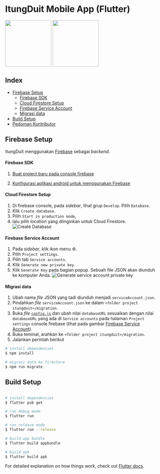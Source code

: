 # ItungDuit Mobile App (Flutter)

<a href='#' target='_blank'><img src='https://user-images.githubusercontent.com/26994065/96281189-32e8dc80-1003-11eb-94af-b0cfb12da92d.png' width='150px'></a> <a href='#' target='_blank'><img src='https://user-images.githubusercontent.com/26994065/96281556-b0145180-1003-11eb-812b-c513928b90df.png' width='150px'></a>

## Index

- [Firebase Setup](#firebase-setup)
	- [Firebase SDK](#firebase-sdk)
	- [Cloud Firestore Setup](#cloud-firestore-setup)
	- [Firebase Service Account](#firebase-service-account)
	- [Migrasi data](#migrasi-data)
- [Build Setup](#build-setup)
- [Pedoman Kontributor](#pedoman-kontributor)

  
## Firebase Setup

ItungDuit menggunakan [Firebase](https://firebase.google.com/) sebagai _backend_.

  
#### Firebase SDK

1. [Buat project baru pada console firebase](https://firebase.google.com/docs/flutter/setup#create_firebase_project)

2. [Konfigurasi aplikasi android untuk menggunakan Firebase](https://firebase.google.com/docs/flutter/setup#configure_an_android_app)

  

#### Cloud Firestore Setup

1. Di firebase console, pada _sidebar_, lihat grup `Develop`. Pilih `Database`.
2. Klik `Create database`.
3. Pilih `Start in production mode`,
4. lalu pilih _location_ yang diinginkan untuk Cloud Firestore.
![Create Database](https://user-images.githubusercontent.com/4391973/77878823-69d3ec80-7283-11ea-8a83-62857b58f229.png)

  
#### Firebase Service Account

1. Pada _sidebar_, klik ikon menu :gear:.
2. Pilih `Project settings`.
3. Pilih tab `Service accounts`.
4. Klik `Generate new private key`.
5. Klik `Generate Key` pada bagian popup. Sebuah file JSON akan diunduh ke komputer Anda.
![Generate service account private key](https://user-images.githubusercontent.com/4391973/77879531-d7344d00-7284-11ea-880c-bedab6e508bd.png)

#### Migrasi data

1. Ubah nama _file_ JSON yang tadi diunduh menjadi `serviceAccount.json`.
2. Pindahkan _file_ `serviceAccount.json` ke dalam `<folder project itungduit>/migration`.
3. Buka _file_ [`config.js`](https://github.com/rcdevgames/itungduit/blob/master/migration/config.js) dan ubah nilai `databaseURL` sesuaikan dengan nilai `databaseURL` yang ada di `Service accounts` pada halaman `Project settings` console firebase (lihat pada gambar [Firebase Service Account](#firebase-service-account)).
4. Buka teminal, arahkan ke `<folder project itungduit>/migration`.
5. Jalankan perintah berikut
```bash 
# install dependencies
$ npm install

# migrasi data ke firestore
$ npm run migrate
```

  

## Build Setup
``` bash

# install dependencies
$ flutter pub get

# run debug mode
$ flutter run

# run release mode
$ flutter run --release

# build app bundle
$ flutter build appbundle

# build apk
$ flutter build apk

```

  

For detailed explanation on how things work, check out [Flutter docs](https://flutter.dev/docs).